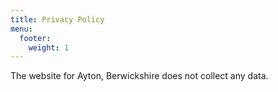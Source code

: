 ```yaml
---
title: Privacy Policy
menu:
  footer:
    weight: 1
---
```


The website for Ayton, Berwickshire does not collect any data.
